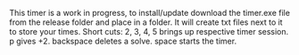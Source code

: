 This timer is a work in progress, to install/update download the timer.exe file from the release folder and place in a folder. It will create txt files next to it to store your times.
Short cuts: 2, 3, 4, 5 brings up respective timer session. p gives +2. backspace deletes a solve. space starts the timer.
